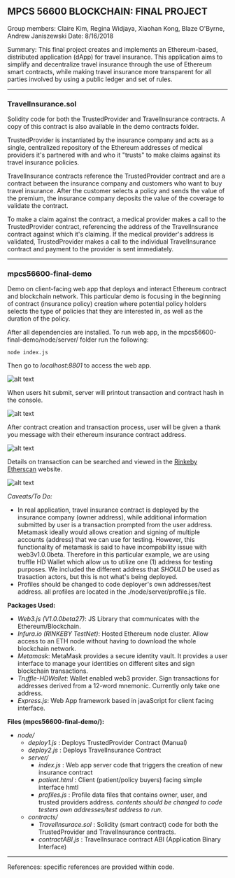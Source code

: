 ## MPCS 56600 BLOCKCHAIN: FINAL PROJECT
Group members: Claire Kim, Regina Widjaya, Xiaohan Kong, Blaze O'Byrne, Andrew Janiszewski
Date: 8/16/2018

Summary: This final project creates and implements an Ethereum-based, distributed application (dApp) for travel insurance. This application aims to simplify and decentralize travel insurance through the use of Ethereum smart contracts, while making travel insurance more transparent for all parties involved by using a public ledger and set of rules.

***************************

### TravelInsurance.sol

Solidity code for both the TrustedProvider and TravelInsurance contracts. A copy of this contract is also available in the demo contracts folder.

TrustedProvider is instantiated by the insurance company and acts as a single, centralized repository of the Ethereum addresses of medical providers it's partnered with and who it "trusts" to make claims against its travel insurance policies.

TravelInsurance contracts reference the TrustedProvider contract and are a contract between the insurance company and customers who want to buy travel insurance. After the customer selects a policy and sends the value of the premium, the insurance company deposits the value of the coverage to validate the contract.

To make a claim against the contract, a medical provider makes a call to the TrustedProvider contract, referencing the address of the TravelInsurance contract against which it's claiming. If the medical provider's address is validated, TrustedProvider makes a call to the individual TravelInsurance contract and payment to the provider is sent immediately.

***************************

### mpcs56600-final-demo

Demo on client-facing web app that deploys and interact Ethereum contract and blockchain network. This particular demo is focusing in the beginning of contract (insurance policy) creation where potential policy holders selects the type of policies that they are interested in, as well as the duration of the policy.


After all dependencies are installed. To run web app, in the mpcs56600-final-demo/node/server/ folder run the following:
```
node index.js
```
Then go to _localhost:8801_ to access the web app.

![alt text](mpcs56600_finalproject/mpcs56600-final-demo/img/interface.png)

When users hit submit, server will printout transaction and contract hash in the console.

![alt text](mpcs56600_finalproject/mpcs56600-final-demo/img/console.png)

After contract creation and transaction process, user will be given a thank you message with their ethereum insurance contract address.

![alt text](mpcs56600_finalproject/mpcs56600-final-demo/img/finish.png)

Details on transaction can be searched and viewed in the [Rinkeby Etherscan](https://rinkeby.etherscan.io/) website.

![alt text](mpcs56600_finalproject/mpcs56600-final-demo/img/etherscan.png)

_Caveats/To Do:_
  * In real application, travel insurance contract is deployed by the insurance company (owner address), while additional information submitted by user is a transaction prompted from the user address. Metamask ideally would allows creation and signing of multiple accounts (address) that we can use for testing. However, this functionality of metamask is said to have incompability issue with web3v1.0.0beta. Therefore in this particular example, we are using truffle HD Wallet which allow us to utilize one (1) address for testing purposes. We included the different address that _SHOULD_ be used as trasaction actors, but this is not what's being deployed.
  * Profiles should be changed to code deployer's own addresses/test address. all profiles are located in the ./node/server/profile.js file.

**Packages Used:**
  * _Web3.js (V1.0.0beta27)_: JS Library that communicates with the Ethereum/Blockchain.
  * _Infura.io (RINKEBY TestNet)_: Hosted Ethereum node cluster. Allow access to an ETH node without having to download the whole blockchain network.
  * _Metamask_: MetaMask provides a secure identity vault. It provides a user interface to manage your identities on different sites and sign blockchain transactions.
  * _Truffle-HDWallet_: Wallet enabled web3 provider. Sign transactions for addresses derived from a 12-word mnemonic. Currently only take one address.
  * _Express.js_: Web App framework based in javaScript for client facing interface.

**Files (mpcs56600-final-demo/):**
  * _node/_
    * _deploy1.js_ : Deploys TrustedProvider Contract (Manual)
    * _deploy2.js_ : Deploys TravelInsurance Contract
    * _server/_
      * _index.js_ : Web app server code that triggers the creation of new insurance contract
      * _patient.html_ : Client (patient/policy buyers) facing simple interface hmtl
      * _profiles.js_ : Profile data files that contains owner, user, and trusted providers address. _contents should be changed to code testers own addresses/test address to run._
    * _contracts/_
      * _TravelInsurace.sol_ : Solidity (smart contract) code for both the TrustedProvider and TravelInsurance contracts.
      * _contractABI.js_ : TravelInsurace contract ABI (Application Binary Interface)


***************************

References: specific references are provided within code.
